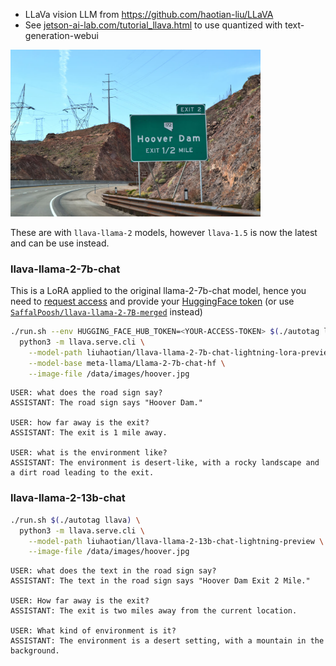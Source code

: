 
* LLaVa vision LLM from https://github.com/haotian-liu/LLaVA 
* See [jetson-ai-lab.com/tutorial_llava.html](https://www.jetson-ai-lab.com/tutorial_llava.html) to use quantized with text-generation-webui

<img src="https://github.com/dusty-nv/jetson-containers/raw/master/data/images/hoover.jpg" width="400">

These are with `llava-llama-2` models, however `llava-1.5` is now the latest and can be use instead.

### llava-llama-2-7b-chat

This is a LoRA applied to the original llama-2-7b-chat model, hence you need to [request access](https://huggingface.co/meta-llama) and provide your [HuggingFace token](https://huggingface.co/docs/hub/security-tokens) (or use [`SaffalPoosh/llava-llama-2-7B-merged`](https://huggingface.co/SaffalPoosh/llava-llama-2-7B-merged) instead)

```bash
./run.sh --env HUGGING_FACE_HUB_TOKEN=<YOUR-ACCESS-TOKEN> $(./autotag llava) \
  python3 -m llava.serve.cli \
    --model-path liuhaotian/llava-llama-2-7b-chat-lightning-lora-preview \
    --model-base meta-llama/Llama-2-7b-chat-hf \
    --image-file /data/images/hoover.jpg
```

```
USER: what does the road sign say?
ASSISTANT: The road sign says "Hoover Dam."

USER: how far away is the exit?
ASSISTANT: The exit is 1 mile away.

USER: what is the environment like?
ASSISTANT: The environment is desert-like, with a rocky landscape and a dirt road leading to the exit.
```

### llava-llama-2-13b-chat

```bash
./run.sh $(./autotag llava) \
  python3 -m llava.serve.cli \
    --model-path liuhaotian/llava-llama-2-13b-chat-lightning-preview \
    --image-file /data/images/hoover.jpg
```

```
USER: what does the text in the road sign say?
ASSISTANT: The text in the road sign says "Hoover Dam Exit 2 Mile."

USER: How far away is the exit?
ASSISTANT: The exit is two miles away from the current location.

USER: What kind of environment is it?
ASSISTANT: The environment is a desert setting, with a mountain in the background.
```
